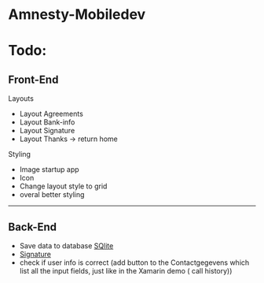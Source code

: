 # Amnesty-Mobiledev


# Todo: #
## Front-End ##
Layouts

- Layout Agreements
- Layout Bank-info
- Layout Signature
- Layout Thanks -> return home

Styling

- Image startup app
- Icon
- Change layout style to grid
- overal better styling

----------

## Back-End ##

- Save data to database [SQlite](https://developer.xamarin.com/recipes/android/data/databases/sqlite/)
- [Signature](https://github.com/zahid-ali-shah/SignatureView)
-  check if user info is correct (add button to the Contactgegevens which list all the input fields, just like in the Xamarin demo ( call history))
